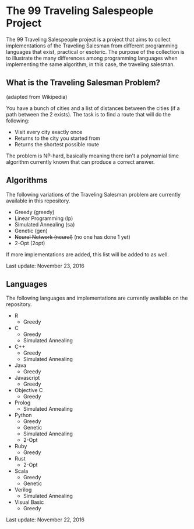# The 99 Traveling Salespeople Project

The 99 Traveling Salespeople project is a project that aims to collect
implementations of the Traveling Salesman from different programming
languages that exist, practical or esoteric. The purpose of the collection is
to illustrate the many differences among programming languages when implementing
the same algorithm, in this case, the traveling salesman.

## What is the Traveling Salesman Problem?

(adapted from Wikipedia)

You have a bunch of cities and a list of distances between the cities (if
a path between the 2 exists). The task is to find a route that will
do the following:

* Visit every city exactly once
* Returns to the city you started from
* Returns the shortest possible route

The problem is NP-hard, basically meaning there isn't a polynomial time 
algorithm currently known that can produce a correct answer.

## Algorithms

The following variations of the Traveling Salesman problem are currently 
available in this repository.

* Greedy (greedy)
* Linear Programming (lp)
* Simulated Annealing (sa)
* Genetic (gen)
* ~~Neural Network (neural)~~ (no one has done 1 yet)
* 2-Opt (2opt)

If more implementations are added, this list will be added to as well.

Last update: November 23, 2016

## Languages

The following languages and implementations are currently available on the
repository.

* R
    * Greedy
* C
    * Greedy
    * Simulated Annealing
* C++
    * Greedy
    * Simulated Annealing
* Java
    * Greedy
* Javascript
    * Greedy
* Objective C
    * Greedy
* Prolog
    * Simulated Annealing
* Python
    * Greedy
    * Genetic
    * Simulated Annealing
    * 2-Opt
* Ruby
    * Greedy
* Rust
    * 2-Opt
* Scala
    * Greedy
    * Genetic
* Verilog
    * Simulated Annealing
* Visual Basic
    * Greedy

Last update: November 22, 2016
